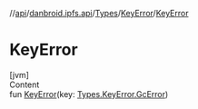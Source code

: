 //[api](../../../index.md)/[danbroid.ipfs.api](../../index.md)/[Types](../index.md)/[KeyError](index.md)/[KeyError](-key-error.md)



# KeyError  
[jvm]  
Content  
fun [KeyError](-key-error.md)(key: [Types.KeyError.GcError](-gc-error/index.md))  



